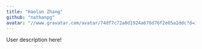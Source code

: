 ```yaml
---
title: "Haolun Zhang"
github: "nathanpg"
avatar: "//www.gravatar.com/avatar/74df7c72a0d1924a676d76f2e05a2ddc?d=identicon"
---
```


User description here!
